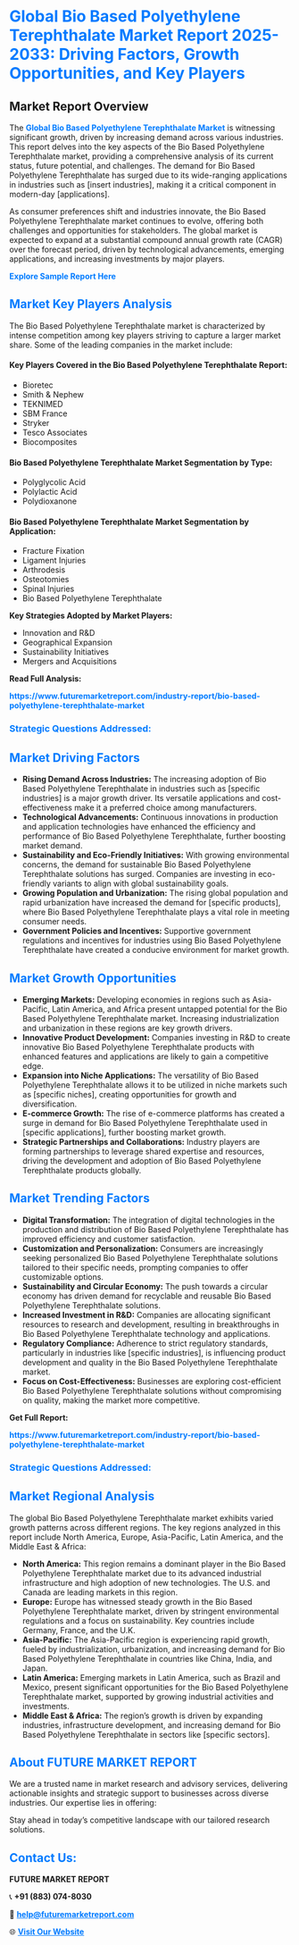 <h1 style="color: #007BFF;">Global Bio Based Polyethylene Terephthalate Market Report 2025-2033: Driving Factors, Growth Opportunities, and Key Players</h1>

<section id="overview">
<h2>Market Report Overview</h2>
<p>The <a href="https://www.futuremarketreport.com/industry-report/bio-based-polyethylene-terephthalate-market" style="color: #007BFF; text-decoration: none;"><strong>Global Bio Based Polyethylene Terephthalate Market</strong></a> is witnessing significant growth, driven by increasing demand across various industries. This report delves into the key aspects of the Bio Based Polyethylene Terephthalate market, providing a comprehensive analysis of its current status, future potential, and challenges. The demand for Bio Based Polyethylene Terephthalate has surged due to its wide-ranging applications in industries such as [insert industries], making it a critical component in modern-day [applications].</p>
<p>As consumer preferences shift and industries innovate, the Bio Based Polyethylene Terephthalate market continues to evolve, offering both challenges and opportunities for stakeholders. The global market is expected to expand at a substantial compound annual growth rate (CAGR) over the forecast period, driven by technological advancements, emerging applications, and increasing investments by major players.</p>
</section>

<section id="overview">
<p><a href="https://www.futuremarketreport.com/request-sample/reportId=125257" style="color: #007BFF; text-decoration: none;"><strong>Explore Sample Report Here</strong></a></p>
</section>

<section id="key-players">
<h2 style="color: #007BFF;">Market Key Players Analysis</h2>
<p>The Bio Based Polyethylene Terephthalate market is characterized by intense competition among key players striving to capture a larger market share. Some of the leading companies in the market include:</p>
<h4>Key Players Covered in the Bio Based Polyethylene Terephthalate Report:</h4>
<ul><li>Bioretec</li><li>Smith &amp; Nephew</li><li>TEKNIMED</li><li>SBM France</li><li>Stryker</li><li>Tesco Associates</li><li>Biocomposites</li></ul>
<h4>Bio Based Polyethylene Terephthalate Market Segmentation by Type:</h4>
<ul><li>Polyglycolic Acid</li><li>Polylactic Acid</li><li>Polydioxanone</li></ul>

<h4>Bio Based Polyethylene Terephthalate Market Segmentation by Application:</h4>
<ul><li>Fracture Fixation</li><li>Ligament Injuries</li><li>Arthrodesis</li><li>Osteotomies</li><li>Spinal Injuries</li><li>Bio Based Polyethylene Terephthalate</li></ul>
<p><strong>Key Strategies Adopted by Market Players:</strong></p>
<ul>
<li>Innovation and R&D</li>
<li>Geographical Expansion</li>
<li>Sustainability Initiatives</li>
<li>Mergers and Acquisitions</li>
</ul>
</section>

<section>
<p><strong>Read Full Analysis: </strong></p><a href="https://www.futuremarketreport.com/industry-report/bio-based-polyethylene-terephthalate-market" style="color: #007BFF; text-decoration: none;"><strong>https://www.futuremarketreport.com/industry-report/bio-based-polyethylene-terephthalate-market</strong></a>
<h3 style="color: #007BFF;">Strategic Questions Addressed:</h3>
</section>

<section id="driving-factors">
<h2 style="color: #007BFF;">Market Driving Factors</h2>
<ul>
<li><strong>Rising Demand Across Industries:</strong> The increasing adoption of Bio Based Polyethylene Terephthalate in industries such as [specific industries] is a major growth driver. Its versatile applications and cost-effectiveness make it a preferred choice among manufacturers.</li>
<li><strong>Technological Advancements:</strong> Continuous innovations in production and application technologies have enhanced the efficiency and performance of Bio Based Polyethylene Terephthalate, further boosting market demand.</li>
<li><strong>Sustainability and Eco-Friendly Initiatives:</strong> With growing environmental concerns, the demand for sustainable Bio Based Polyethylene Terephthalate solutions has surged. Companies are investing in eco-friendly variants to align with global sustainability goals.</li>
<li><strong>Growing Population and Urbanization:</strong> The rising global population and rapid urbanization have increased the demand for [specific products], where Bio Based Polyethylene Terephthalate plays a vital role in meeting consumer needs.</li>
<li><strong>Government Policies and Incentives:</strong> Supportive government regulations and incentives for industries using Bio Based Polyethylene Terephthalate have created a conducive environment for market growth.</li>
</ul>
</section>

<section id="growth-opportunities">
<h2 style="color: #007BFF;">Market Growth Opportunities</h2>
<ul>
<li><strong>Emerging Markets:</strong> Developing economies in regions such as Asia-Pacific, Latin America, and Africa present untapped potential for the Bio Based Polyethylene Terephthalate market. Increasing industrialization and urbanization in these regions are key growth drivers.</li>
<li><strong>Innovative Product Development:</strong> Companies investing in R&D to create innovative Bio Based Polyethylene Terephthalate products with enhanced features and applications are likely to gain a competitive edge.</li>
<li><strong>Expansion into Niche Applications:</strong> The versatility of Bio Based Polyethylene Terephthalate allows it to be utilized in niche markets such as [specific niches], creating opportunities for growth and diversification.</li>
<li><strong>E-commerce Growth:</strong> The rise of e-commerce platforms has created a surge in demand for Bio Based Polyethylene Terephthalate used in [specific applications], further boosting market growth.</li>
<li><strong>Strategic Partnerships and Collaborations:</strong> Industry players are forming partnerships to leverage shared expertise and resources, driving the development and adoption of Bio Based Polyethylene Terephthalate products globally.</li>
</ul>
</section>

<section id="trending-factors">
<h2 style="color: #007BFF;">Market Trending Factors</h2>
<ul>
<li><strong>Digital Transformation:</strong> The integration of digital technologies in the production and distribution of Bio Based Polyethylene Terephthalate has improved efficiency and customer satisfaction.</li>
<li><strong>Customization and Personalization:</strong> Consumers are increasingly seeking personalized Bio Based Polyethylene Terephthalate solutions tailored to their specific needs, prompting companies to offer customizable options.</li>
<li><strong>Sustainability and Circular Economy:</strong> The push towards a circular economy has driven demand for recyclable and reusable Bio Based Polyethylene Terephthalate solutions.</li>
<li><strong>Increased Investment in R&D:</strong> Companies are allocating significant resources to research and development, resulting in breakthroughs in Bio Based Polyethylene Terephthalate technology and applications.</li>
<li><strong>Regulatory Compliance:</strong> Adherence to strict regulatory standards, particularly in industries like [specific industries], is influencing product development and quality in the Bio Based Polyethylene Terephthalate market.</li>
<li><strong>Focus on Cost-Effectiveness:</strong> Businesses are exploring cost-efficient Bio Based Polyethylene Terephthalate solutions without compromising on quality, making the market more competitive.</li>
</ul>
</section>

<section>
<p><strong>Get Full Report: </strong></p><a href="https://www.futuremarketreport.com/industry-report/bio-based-polyethylene-terephthalate-market" style="color: #007BFF; text-decoration: none;"><strong>https://www.futuremarketreport.com/industry-report/bio-based-polyethylene-terephthalate-market</strong></a>
<h3 style="color: #007BFF;">Strategic Questions Addressed:</h3>
</section>


<section id="regional-analysis">
<h2 style="color: #007BFF;">Market Regional Analysis</h2>
<p>The global Bio Based Polyethylene Terephthalate market exhibits varied growth patterns across different regions. The key regions analyzed in this report include North America, Europe, Asia-Pacific, Latin America, and the Middle East & Africa:</p>
<ul>
<li><strong>North America:</strong> This region remains a dominant player in the Bio Based Polyethylene Terephthalate market due to its advanced industrial infrastructure and high adoption of new technologies. The U.S. and Canada are leading markets in this region.</li>
<li><strong>Europe:</strong> Europe has witnessed steady growth in the Bio Based Polyethylene Terephthalate market, driven by stringent environmental regulations and a focus on sustainability. Key countries include Germany, France, and the U.K.</li>
<li><strong>Asia-Pacific:</strong> The Asia-Pacific region is experiencing rapid growth, fueled by industrialization, urbanization, and increasing demand for Bio Based Polyethylene Terephthalate in countries like China, India, and Japan.</li>
<li><strong>Latin America:</strong> Emerging markets in Latin America, such as Brazil and Mexico, present significant opportunities for the Bio Based Polyethylene Terephthalate market, supported by growing industrial activities and investments.</li>
<li><strong>Middle East & Africa:</strong> The region’s growth is driven by expanding industries, infrastructure development, and increasing demand for Bio Based Polyethylene Terephthalate in sectors like [specific sectors].</li>
</ul>
</section>

<footer>
<h2 style="color: #007BFF;">About FUTURE MARKET REPORT</h2>
<p>We are a trusted name in market research and advisory services, delivering actionable insights and strategic support to businesses across diverse industries. Our expertise lies in offering:</p>

<p>Stay ahead in today’s competitive landscape with our tailored research solutions.</p>

<h2 style="color: #007BFF;">Contact Us:</h2>
<p><strong>FUTURE MARKET REPORT</strong></p>
<p>📞 <strong>+91 (883) 074-8030</strong></p>
<p>📧 <strong><a href="mailto:help@futuremarketreport.com" style="color: #007BFF;">help@futuremarketreport.com</a></strong></p>
<p>🌐 <strong><a href="https://www.futuremarketreport.com/" style="color: #007BFF;">Visit Our Website</a></strong></p>
</footer>
